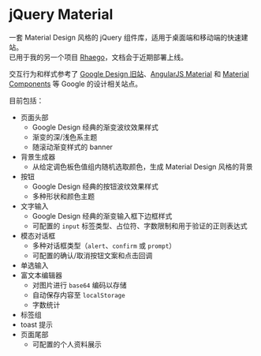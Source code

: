 # jQuery Material

一套 Material Design 风格的 jQuery 组件库，适用于桌面端和移动端的快速建站。  
已用于我的另一个项目 [Rhaego](https://github.com/youknowznm/rhaego)，文档会于近期部署上线。

交互行为和样式参考了 [Google Design 旧站](https://web.archive.org/web/20170516175305/https://design.google.com)、[AngularJS Material](https://material.angularjs.org/latest/) 和 [Material Components](https://material.io/components/web/catalog/) 等 Google 的设计相关站点。

目前包括：
- 页面头部
    - Google Design 经典的渐变波纹效果样式
    - 渐变的深/浅色系主题
    - 随滚动渐变样式的 banner
- 背景生成器
    - 从给定调色板色值组内随机选取颜色，生成 Material Design 风格的背景
- 按钮
    - Google Design 经典的按钮波纹效果样式
    - 多种形状和颜色主题
- 文字输入
    - Google Design 经典的渐变输入框下边框样式
    - 可配置的 `input` 标签类型、占位符、字数限制和用于验证的正则表达式
- 模态对话框
    - 多种对话框类型（`alert`、`confirm` 或 `prompt`）
    - 可配置的确认/取消按钮文案和点击回调
- 单选输入
- 富文本编辑器
    - 对图片进行 `base64` 编码以存储
    - 自动保存内容至 `localStorage`
    - 字数统计
- 标签组
- toast 提示
- 页面尾部
    - 可配置的个人资料展示
